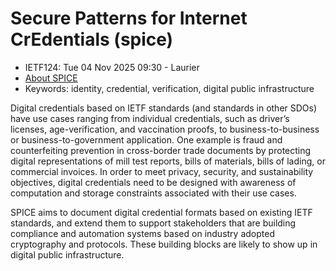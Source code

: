 # Secure Patterns for Internet CrEdentials (spice)
* <IETFschedule>IETF124: Tue 04 Nov 2025 09:30 - Laurier</IETFschedule>
* [About SPICE](https://datatracker.ietf.org/group/spice/about//)
* Keywords: identity, credential, verification, digital public infrastructure


Digital credentials based on IETF standards (and standards in other SDOs) have use cases ranging from individual credentials, such as driver’s licenses, age-verification, and vaccination proofs, to business-to-business or business-to-government application. One example is fraud and counterfeiting prevention in cross-border trade documents by protecting digital representations of mill test reports, bills of materials, bills of lading, or commercial invoices. In order to meet privacy, security, and sustainability objectives, digital credentials need to be designed with awareness of computation and storage constraints associated with their use cases.

SPICE aims to document digital credential formats based on existing IETF standards, and extend them to support stakeholders that are building compliance and automation systems based on industry adopted cryptography and protocols. These building blocks are likely to show up in digital public infrastructure.
    
    

